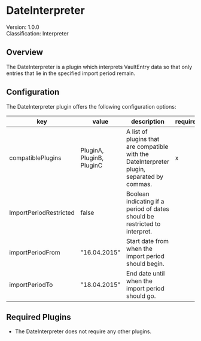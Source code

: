 # DateInterpreter
Version: 1.0.0  
Classification: Interpreter

Overview
-----
The DateInterpreter is a plugin which interprets VaultEntry data so that only entries that lie in the specified import period remain.

Configuration
-----
The DateInterpreter plugin offers the following configuration options:

| key  | value | description | required |
| ------------- | ------------- |  ------------- | ------------- |
| compatiblePlugins | PluginA, PluginB, PluginC | A list of plugins that are compatible with the DateInterpreter plugin, separated by commas. | x
| ImportPeriodRestricted | false | Boolean indicating if a period of dates should be restricted to interpret. | 
| importPeriodFrom | "16.04.2015" | Start date from when the import period should begin. |
| importPeriodTo | "18.04.2015" | End date until when the import period should go. | 

Required Plugins
-----
 - The DateInterpreter does not require any other plugins.